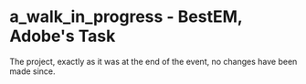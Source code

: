 # a_walk_in_progress - BestEM, Adobe's Task
The project, exactly as it was at the end of the event, no changes have been made since.
